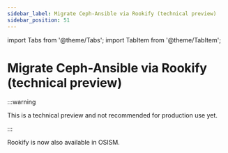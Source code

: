 ```yaml
---
sidebar_label: Migrate Ceph-Ansible via Rookify (technical preview)
sidebar_position: 51
---
```


import Tabs from '@theme/Tabs';
import TabItem from '@theme/TabItem';

# Migrate Ceph-Ansible via Rookify (technical preview)

:::warning

This is a technical preview and not recommended for production use yet.

:::

Rookify is now also available in OSISM.
